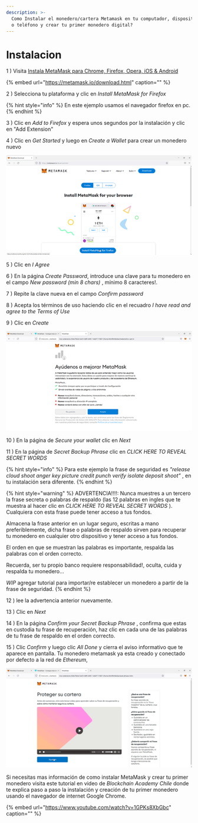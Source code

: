 ```yaml
---
description: >-
  Como Instalar el monedero/cartera Metamask en tu computador, dispositivo móvil
  o teléfono y crear tu primer monedero digital?
---
```


# Instalacion

1 \) Visita [Instala MetaMask para Chrome, Firefox, Opera, iOS & Android](https://metamask.io/download.html)

{% embed url="https://metamask.io/download.html" caption="" %}

2 \) Selecciona tu plataforma y clic en _Install MetaMask for Firefox_

{% hint style="info" %}
En este ejemplo usamos el navegador firefox en pc.
{% endhint %}

3 \) Clic en _Add to Firefox_ y espera unos segundos por la instalación y clic en "Add Extension"

4 \) Clic en _Get Started_ y luego en _Create a Wallet_ para crear un monedero nuevo

![](../../.gitbook/assets/metamask-firefox-install-1.gif)

5 \) Clic en _I Agree_

6 \) En la página _Create Password_, introduce una clave para tu monedero en el campo _New password \(min 8 chars\)_ , mínimo 8 caracteres!.

7 \) Repite la clave nueva en el campo _Confirm password_

8 \) Acepta los términos de uso haciendo clic en el recuadro  _I have read and agree to the Terms of Use_ 

9 \) Clic en _Create_

![](../../.gitbook/assets/metamask-firefox-install-2.gif)

10 \) En la página de _Secure your wallet_ clic en _Next_

11 \) En la página de _Secret Backup Phrase_ clic en  _CLICK HERE TO REVEAL SECRET WORDS_

{% hint style="info" %}
Para este ejemplo la frase de seguridad es _"release cloud shoot anger key picture credit punch verify isolate deposit shoot"_ , en tu instalación sera diferente.
{% endhint %}

{% hint style="warning" %}
ADVERTENCIA!!!!: Nunca muestres a un tercero la frase secreta o palabras de respaldo \(las 12 palabras en ingles que te muestra al hacer clic en  _CLICK HERE TO REVEAL SECRET WORDS_ \). Cualquiera con esta frase puede tener acceso a tus fondos.

Almacena la frase anterior en un lugar seguro, escritas a mano preferiblemente, dicha frase o palabras de respaldo sirven para recuperar tu monedero en cualquier otro dispositivo y tener acceso a tus fondos.

El orden en que se muestran las palabras es importante, respalda las palabras con el orden correcto.

Recuerda, ser tu propio banco requiere responsabilidad!, oculta, cuida y respalda tu monedero...

_WIP_ agregar tutorial para importar/re establecer un monedero a partir de la frase de seguridad.
{% endhint %}

12 \) lee la advertencia anterior nuevamente.

13 \) Clic en _Next_

14 \) En la página _Confirm your Secret Backup Phrase_ , confirma que estas en custodia tu frase de recuperación, haz clic en cada una de las palabras de tu frase de respaldo en el orden correcto.

15 \) Clic _Confirm_ y luego clic _All Done_ y cierra el aviso informativo que te aparece en pantalla. Tu monedero metamask ya esta creado y conectado por defecto a la red de _Ethereum_,

![](../../.gitbook/assets/metamask-firefox-install-3.gif)

Si necesitas mas información de como instalar MetaMask y crear tu primer monedero visita este tutorial en video de _Blockchain Academy Chile_ donde te explica paso a paso la instalación y creación de tu primer monedero usando el navegador de internet Google Chrome.

{% embed url="https://www.youtube.com/watch?v=1GPKs8XbGbc" caption="" %}

